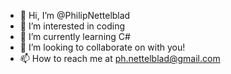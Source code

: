 - 👋 Hi, I’m @PhilipNettelblad
- 👀 I’m interested in coding
- 🌱 I’m currently learning C#
- 💞️ I’m looking to collaborate on with you!
- 📫 How to reach me at ph.nettelblad@gmail.com

